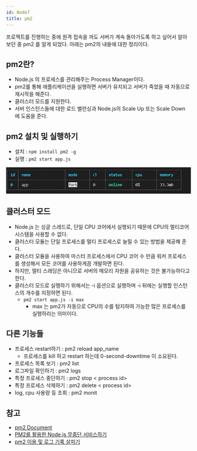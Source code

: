 ```yaml
---
id: Node7
title: pm2
---
```


프로젝트를 진행하는 중에 원격 접속을 꺼도 서버가 계속 돌아가도록 하고 싶어서 알아보던 중 pm2 를 알게 되었다.
아래는 pm2의 내용에 대한 정리이다.

## pm2란?
- Node.js 의 프로세스를 관리해주는 Process Manager이다.
- pm2를 통해 애플리케이션을 실행하면 서버가 유지되고 서버가 죽었을 때 자동으로 재시작을 해준다.
- 클러스터 모드를 지원한다.
- 서버 인스턴스들에 대한 로드 밸런싱과 Node.js의 Scale Up 또는 Scale Down 에 도움을 준다.

## pm2 설치 및 실행하기
- 설치 : `npm install pm2 -g`
- 실행 : `pm2 start app.js` 

![img](../basic/img/pm2.JPG)

## 클러스터 모드
- Node.js 는 싱글 스레드로, 단일 CPU 코어에서 실행되기 때문에 CPU의 멀티코어 시스템을 사용할 수 없다.
- 클러스터 모듈는 단일 프로세스를 멀티 프로세스로 늘릴 수 있는 방법을 제공해 준다.
- 클러스터 모듈을 사용하여 마스터 프로세스에서 CPU 코어 수 만큼 워커 프로세스를 생성해서 모든 코어를 사용하게끔 개발하면 된다.
- 하지만, 멀티 스레딩은 아니므로 서버의 메모리 자원을 공유하는 것은 불가능하다고 한다.
- 클러스터 모드로 실행하기 위해서는 -i 옵션으로 실행하며 -i 뒤에는 실행할 인스턴스의 개수를 지정하면 된다.
    - `pm2 start app.js -i max`
        - max 는 pm2가 자동으로 CPU의 수를 탐지하여 가능한 많은 프로세스를 실행하라는 의미이다.

## 다른 기능들
- 프로세스 restart하기 : pm2 reload app_name
    - 프로세스를 kill 하고 restart 하는데 0-second-downtime 이 소요된다.
- 프로세스 목록 보기 : pm2 list
- 로그파일  확인하기 : pm2 logs
- 특정 프로세스 중단하기 : pm2 stop < process id>
- 특정 프로세스 삭제하기 : pm2 delete < process id>
- log, cpu 사용량 등 조회 : pm2 monit


## 참고
- [pm2 Document](https://pm2.keymetrics.io/docs/usage/pm2-doc-single-page/#yaml-format)
- [PM2를 활용한 Node.js 무중단 서비스하기](https://engineering.linecorp.com/ko/blog/pm2-nodejs/)
- [pm2 이용 및 로그 기록 살피기](https://darrengwon.tistory.com/712)